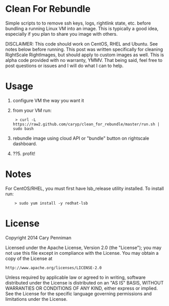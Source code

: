 Clean For Rebundle
==================

Simple scripts to to remove ssh keys, logs, rightlink state, etc. before bundling a running Linux VM into an image. This is typically a good idea, especially if you plan to share you image with others.

DISCLAIMER: This code should work on CentOS, RHEL and Ubuntu.  See notes below before running.  This post was written specifically for cleaning RightScale RightImages, but should apply to custom images as well.  This is alpha code provided with no warranty, YMMV.
That being said, feel free to post questions or issues and I will do what I can to help.

Usage
=====

1. configure VM the way you want it
2. from your VM run:

		> curl -L https://raw2.github.com/caryp/clean_for_rebundle/master/run.sh | sudo bash

3. rebundle image using cloud API or "bundle" button on rightscale dashboard.
4. ??5. profit!


Notes
=====

For CentOS/RHEL, you must first have lsb_release utility installed.  To install run:

		> sudo yum install -y redhat-lsb


License
=======
Copyright 2014 Cary Penniman

Licensed under the Apache License, Version 2.0 (the "License");
you may not use this file except in compliance with the License.
You may obtain a copy of the License at

    http://www.apache.org/licenses/LICENSE-2.0

Unless required by applicable law or agreed to in writing, software
distributed under the License is distributed on an "AS IS" BASIS,
WITHOUT WARRANTIES OR CONDITIONS OF ANY KIND, either express or implied.
See the License for the specific language governing permissions and
limitations under the License.

